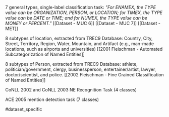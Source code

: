 7 general types, single-label classification task:
*"For ENAMEX, the TYPE value can be ORGANIZATION, PERSON, or LOCATION; for TIMEX, the TYPE value can be DATE or TIME; and for NUMEX, the TYPE value can be MONEY or PERCENT."*
[[Dataset - MUC 6]]
[[Dataset - MUC 7]]
[[Dataset - MET]]

8 subtypes of location, extracted from TREC9 Database:
Country, City, Street, Territory, Region, Water, Mountain, and Artifact (e.g., man-made locations, such as airports and universities)
[[2001 Fleischman - Automated Subcategorization of Named Entities]]

8 subtypes of Person, extracted from TREC9 Database: 
athlete, politician/government, clergy, businessperson, entertainer/artist, lawyer, doctor/scientist, and police.
[[2002 Fleischman - Fine Grained Classification of Named Entities]]

CoNLL 2002 and CoNLL 2003 NE Recognition Task (4 classes)

ACE 2005  mention detection task  (7 classes)

#dataset_specific 